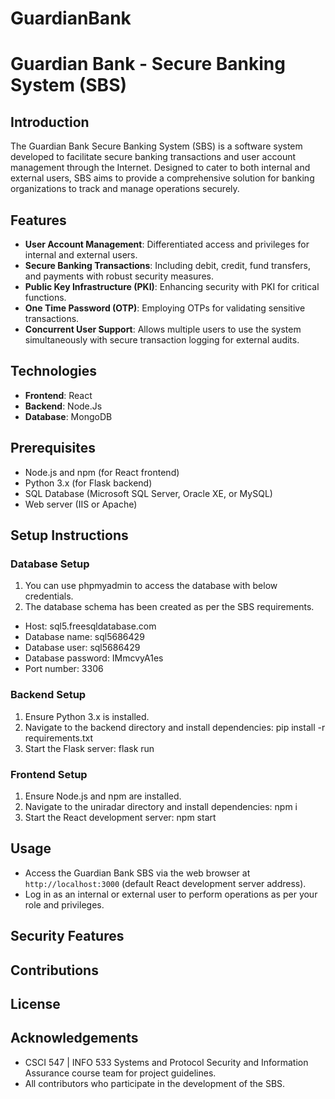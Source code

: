 # GuardianBank
# Guardian Bank - Secure Banking System (SBS)

## Introduction
The Guardian Bank Secure Banking System (SBS) is a software system developed to facilitate secure banking transactions and user account management through the Internet. Designed to cater to both internal and external users, SBS aims to provide a comprehensive solution for banking organizations to track and manage operations securely.

## Features
- **User Account Management**: Differentiated access and privileges for internal and external users.
- **Secure Banking Transactions**: Including debit, credit, fund transfers, and payments with robust security measures.
- **Public Key Infrastructure (PKI)**: Enhancing security with PKI for critical functions.
- **One Time Password (OTP)**: Employing OTPs for validating sensitive transactions.
- **Concurrent User Support**: Allows multiple users to use the system simultaneously with secure transaction logging for external audits.

## Technologies
- **Frontend**: React
- **Backend**: Node.Js
- **Database**: MongoDB

## Prerequisites
- Node.js and npm (for React frontend)
- Python 3.x (for Flask backend)
- SQL Database (Microsoft SQL Server, Oracle XE, or MySQL)
- Web server (IIS or Apache)

## Setup Instructions

### Database Setup
1. You can use phpmyadmin to access the database with below credentials.
2. The database schema has been created as per the SBS requirements.

- Host: sql5.freesqldatabase.com
- Database name: sql5686429
- Database user: sql5686429
- Database password: IMmcvyA1es
- Port number: 3306

### Backend Setup
1. Ensure Python 3.x is installed.
2. Navigate to the backend directory and install dependencies:
pip install -r requirements.txt
3. Start the Flask server:
flask run

### Frontend Setup
1. Ensure Node.js and npm are installed.
2. Navigate to the uniradar directory and install dependencies:
npm i
3. Start the React development server:
npm start

## Usage
- Access the Guardian Bank SBS via the web browser at `http://localhost:3000` (default React development server address).
- Log in as an internal or external user to perform operations as per your role and privileges.

## Security Features


## Contributions


## License


## Acknowledgements
- CSCI 547 | INFO 533 Systems and Protocol Security and Information Assurance course team for project guidelines.
- All contributors who participate in the development of the SBS.
